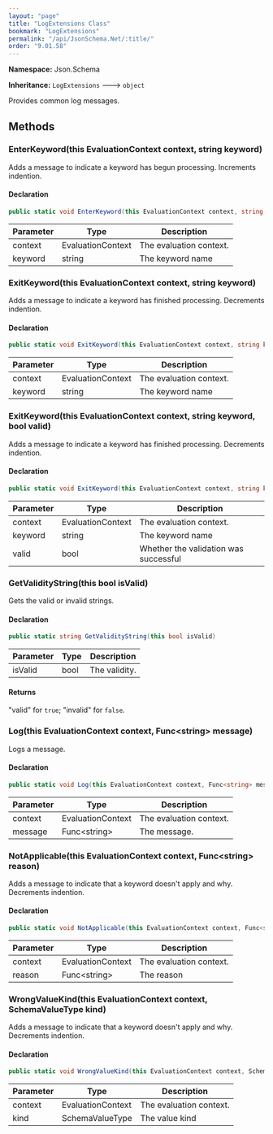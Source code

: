 ```yaml
---
layout: "page"
title: "LogExtensions Class"
bookmark: "LogExtensions"
permalink: "/api/JsonSchema.Net/:title/"
order: "9.01.58"
---
```

**Namespace:** Json.Schema

**Inheritance:**
`LogExtensions`
 🡒 
`object`

Provides common log messages.

## Methods

### EnterKeyword(this EvaluationContext context, string keyword)

Adds a message to indicate a keyword has begun processing.  Increments indention.

#### Declaration

```c#
public static void EnterKeyword(this EvaluationContext context, string keyword)
```
| Parameter | Type | Description |
|---|---|---|
| context | EvaluationContext | The evaluation context. |
| keyword | string | The keyword name |

### ExitKeyword(this EvaluationContext context, string keyword)

Adds a message to indicate a keyword has finished processing.  Decrements indention.

#### Declaration

```c#
public static void ExitKeyword(this EvaluationContext context, string keyword)
```
| Parameter | Type | Description |
|---|---|---|
| context | EvaluationContext | The evaluation context. |
| keyword | string | The keyword name |

### ExitKeyword(this EvaluationContext context, string keyword, bool valid)

Adds a message to indicate a keyword has finished processing.  Decrements indention.

#### Declaration

```c#
public static void ExitKeyword(this EvaluationContext context, string keyword, bool valid)
```
| Parameter | Type | Description |
|---|---|---|
| context | EvaluationContext | The evaluation context. |
| keyword | string | The keyword name |
| valid | bool | Whether the validation was successful |

### GetValidityString(this bool isValid)

Gets the valid or invalid strings.

#### Declaration

```c#
public static string GetValidityString(this bool isValid)
```
| Parameter | Type | Description |
|---|---|---|
| isValid | bool | The validity. |

#### Returns

"valid" for `true`; "invalid" for `false`.

### Log(this EvaluationContext context, Func\<string\> message)

Logs a message.

#### Declaration

```c#
public static void Log(this EvaluationContext context, Func<string> message)
```
| Parameter | Type | Description |
|---|---|---|
| context | EvaluationContext | The evaluation context. |
| message | Func\<string\> | The message. |

### NotApplicable(this EvaluationContext context, Func\<string\> reason)

Adds a message to indicate that a keyword doesn't apply and why.  Decrements indention.

#### Declaration

```c#
public static void NotApplicable(this EvaluationContext context, Func<string> reason)
```
| Parameter | Type | Description |
|---|---|---|
| context | EvaluationContext | The evaluation context. |
| reason | Func\<string\> | The reason |

### WrongValueKind(this EvaluationContext context, SchemaValueType kind)

Adds a message to indicate that a keyword doesn't apply and why.  Decrements indention.

#### Declaration

```c#
public static void WrongValueKind(this EvaluationContext context, SchemaValueType kind)
```
| Parameter | Type | Description |
|---|---|---|
| context | EvaluationContext | The evaluation context. |
| kind | SchemaValueType | The value kind |


